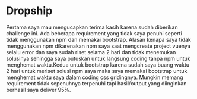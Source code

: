 # Dropship

Pertama saya mau mengucapkan terima kasih karena sudah diberikan challenge ini. Ada beberapa requirement yang tidak saya penuhi seperti
tidak menggunakan npm dan memakai bootstrap. Alasan kenapa saya tidak menggunakan npm dikarenakan npm saya saat mengcreate project vuenya
selalu error dan saya sudah riset selama 2 hari dan tidak menemukan solusinya sehingga saya putuskan untuk langsung coding tanpa npm untuk
menghemat waktu.Kedua untuk bootstrap karena sudah saya buang waktu 2 hari untuk meriset solusi npm saya maka saya memakai bootstrap untuk
menghemat waktu saya dalam coding css gridingnya. Mungkin memang requirement tidak sepenuhnya terpenuhi tapi hasil/output yang diinginkan 
berhasil saya deliver 95%.
